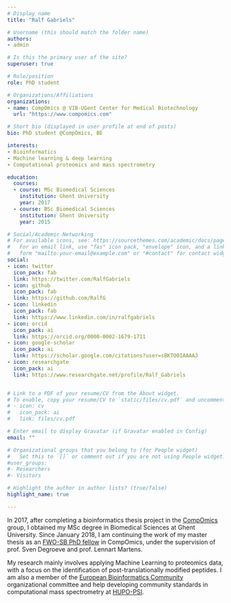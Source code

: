 ```yaml
---
# Display name
title: "Ralf Gabriels"

# Username (this should match the folder name)
authors:
- admin

# Is this the primary user of the site?
superuser: true

# Role/position
role: PhD student

# Organizations/Affiliations
organizations:
- name: CompOmics @ VIB-UGent Center for Medical Biotechnology
  url: "https://www.compomics.com"

# Short bio (displayed in user profile at end of posts)
bio: PhD student @CompOmics, BE

interests:
- Bioinformatics
- Machine learning & deep learning
- Computational proteomics and mass spectrometry

education:
  courses:
  - course: MSc Biomedical Sciences
    institution: Ghent University
    year: 2017
  - course: BSc Biomedical Sciences
    institution: Ghent University
    year: 2015

# Social/Academic Networking
# For available icons, see: https://sourcethemes.com/academic/docs/page-builder/#icons
#   For an email link, use "fas" icon pack, "envelope" icon, and a link in the
#   form "mailto:your-email@example.com" or "#contact" for contact widget.
social:
- icon: twitter
  icon_pack: fab
  link: https://twitter.com/RalfGabriels
- icon: github
  icon_pack: fab
  link: https://github.com/RalfG
- icon: linkedin
  icon_pack: fab
  link: https://www.linkedin.com/in/ralfgabriels
- icon: orcid
  icon_pack: ai
  link: https://orcid.org/0000-0002-1679-1711
- icon: google-scholar
  icon_pack: ai
  link: https://scholar.google.com/citations?user=sBKTO0IAAAAJ
- icon: researchgate
  icon_pack: ai
  link: https://www.researchgate.net/profile/Ralf_Gabriels


# Link to a PDF of your resume/CV from the About widget.
# To enable, copy your resume/CV to `static/files/cv.pdf` and uncomment the lines below.
# - icon: cv
#   icon_pack: ai
#   link: files/cv.pdf

# Enter email to display Gravatar (if Gravatar enabled in Config)
email: ""

# Organizational groups that you belong to (for People widget)
#   Set this to `[]` or comment out if you are not using People widget.
#user_groups:
#- Researchers
#- Visitors

# Highlight the author in author lists? (true/false)
highlight_name: true

---
```


In 2017, after completing a bioinformatics thesis project in the [CompOmics](https://compomics.com/) group, I obtained my MSc degree in Biomedical Sciences at Ghent University. Since January 2018, I am continuing the work of my master thesis as an [FWO-SB PhD fellow](https://www.fwo.be/en/) in CompOmics, under the supervision of prof. Sven Degroeve and prof. Lennart Martens.

My research mainly involves applying Machine Learning to proteomics data, with a focus on the identification of post-translationally modified peptides. I am also a member of the [European Bioinformatics Community](https://eubic-ms.org/) organizational committee and help developing community standards in computational mass spectrometry at [HUPO-PSI](http://www.psidev.info/).
